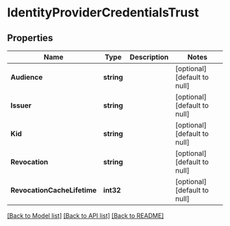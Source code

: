 # IdentityProviderCredentialsTrust

## Properties
Name | Type | Description | Notes
------------ | ------------- | ------------- | -------------
**Audience** | **string** |  | [optional] [default to null]
**Issuer** | **string** |  | [optional] [default to null]
**Kid** | **string** |  | [optional] [default to null]
**Revocation** | **string** |  | [optional] [default to null]
**RevocationCacheLifetime** | **int32** |  | [optional] [default to null]

[[Back to Model list]](../README.md#documentation-for-models) [[Back to API list]](../README.md#documentation-for-api-endpoints) [[Back to README]](../README.md)

